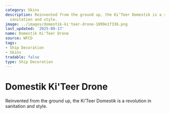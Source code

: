 ```yaml
---
category: Skins
description: Reinvented from the ground up, the Ki’Teer Domestik is a revolution in
  sanitation and style.
image: ../images/domestik-ki'teer-drone-1099e1f336.png
last_updated: '2025-09-17'
name: Domestik Ki'Teer Drone
source: WFCD
tags:
- Ship Decoration
- Skins
tradable: false
type: Ship Decoration
---
```


# Domestik Ki'Teer Drone

Reinvented from the ground up, the Ki’Teer Domestik is a revolution in sanitation and style.

